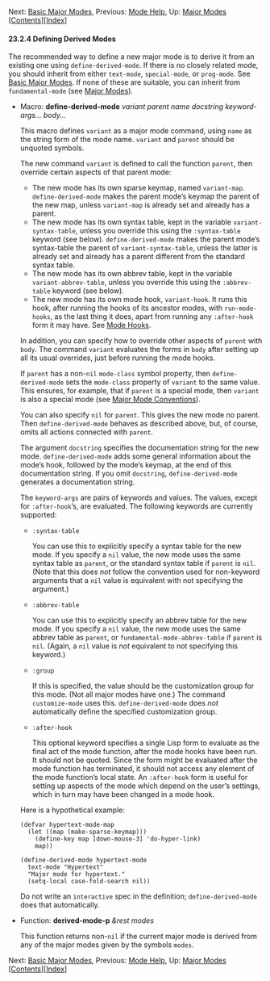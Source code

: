 <!-- This is the GNU Emacs Lisp Reference Manual
corresponding to Emacs version 27.2.

Copyright (C) 1990-1996, 1998-2021 Free Software Foundation,
Inc.

Permission is granted to copy, distribute and/or modify this document
under the terms of the GNU Free Documentation License, Version 1.3 or
any later version published by the Free Software Foundation; with the
Invariant Sections being "GNU General Public License," with the
Front-Cover Texts being "A GNU Manual," and with the Back-Cover
Texts as in (a) below.  A copy of the license is included in the
section entitled "GNU Free Documentation License."

(a) The FSF's Back-Cover Text is: "You have the freedom to copy and
modify this GNU manual.  Buying copies from the FSF supports it in
developing GNU and promoting software freedom." -->

<!-- Created by GNU Texinfo 6.7, http://www.gnu.org/software/texinfo/ -->

Next: [Basic Major Modes](Basic-Major-Modes.html), Previous: [Mode Help](Mode-Help.html), Up: [Major Modes](Major-Modes.html)   \[[Contents](index.html#SEC_Contents "Table of contents")]\[[Index](Index.html "Index")]

#### 23.2.4 Defining Derived Modes

The recommended way to define a new major mode is to derive it from an existing one using `define-derived-mode`. If there is no closely related mode, you should inherit from either `text-mode`, `special-mode`, or `prog-mode`. See [Basic Major Modes](Basic-Major-Modes.html). If none of these are suitable, you can inherit from `fundamental-mode` (see [Major Modes](Major-Modes.html)).

*   Macro: **define-derived-mode** *variant parent name docstring keyword-args… body…*

    This macro defines `variant` as a major mode command, using `name` as the string form of the mode name. `variant` and `parent` should be unquoted symbols.

    The new command `variant` is defined to call the function `parent`, then override certain aspects of that parent mode:

    *   The new mode has its own sparse keymap, named `variant-map`. `define-derived-mode` makes the parent mode’s keymap the parent of the new map, unless `variant-map` is already set and already has a parent.
    *   The new mode has its own syntax table, kept in the variable `variant-syntax-table`, unless you override this using the `:syntax-table` keyword (see below). `define-derived-mode` makes the parent mode’s syntax-table the parent of `variant-syntax-table`, unless the latter is already set and already has a parent different from the standard syntax table.
    *   The new mode has its own abbrev table, kept in the variable `variant-abbrev-table`, unless you override this using the `:abbrev-table` keyword (see below).
    *   The new mode has its own mode hook, `variant-hook`. It runs this hook, after running the hooks of its ancestor modes, with `run-mode-hooks`, as the last thing it does, apart from running any `:after-hook` form it may have. See [Mode Hooks](Mode-Hooks.html).

    In addition, you can specify how to override other aspects of `parent` with `body`. The command `variant` evaluates the forms in `body` after setting up all its usual overrides, just before running the mode hooks.

    If `parent` has a non-`nil` `mode-class` symbol property, then `define-derived-mode` sets the `mode-class` property of `variant` to the same value. This ensures, for example, that if `parent` is a special mode, then `variant` is also a special mode (see [Major Mode Conventions](Major-Mode-Conventions.html)).

    You can also specify `nil` for `parent`. This gives the new mode no parent. Then `define-derived-mode` behaves as described above, but, of course, omits all actions connected with `parent`.

    The argument `docstring` specifies the documentation string for the new mode. `define-derived-mode` adds some general information about the mode’s hook, followed by the mode’s keymap, at the end of this documentation string. If you omit `docstring`, `define-derived-mode` generates a documentation string.

    The `keyword-args` are pairs of keywords and values. The values, except for `:after-hook`’s, are evaluated. The following keywords are currently supported:

    *   `:syntax-table`

        You can use this to explicitly specify a syntax table for the new mode. If you specify a `nil` value, the new mode uses the same syntax table as `parent`, or the standard syntax table if `parent` is `nil`. (Note that this does *not* follow the convention used for non-keyword arguments that a `nil` value is equivalent with not specifying the argument.)

    *   `:abbrev-table`

        You can use this to explicitly specify an abbrev table for the new mode. If you specify a `nil` value, the new mode uses the same abbrev table as `parent`, or `fundamental-mode-abbrev-table` if `parent` is `nil`. (Again, a `nil` value is *not* equivalent to not specifying this keyword.)

    *   `:group`

        If this is specified, the value should be the customization group for this mode. (Not all major modes have one.) The command `customize-mode` uses this. `define-derived-mode` does *not* automatically define the specified customization group.

    *   `:after-hook`

        This optional keyword specifies a single Lisp form to evaluate as the final act of the mode function, after the mode hooks have been run. It should not be quoted. Since the form might be evaluated after the mode function has terminated, it should not access any element of the mode function’s local state. An `:after-hook` form is useful for setting up aspects of the mode which depend on the user’s settings, which in turn may have been changed in a mode hook.

    Here is a hypothetical example:

        (defvar hypertext-mode-map
          (let ((map (make-sparse-keymap)))
            (define-key map [down-mouse-3] 'do-hyper-link)
            map))

        (define-derived-mode hypertext-mode
          text-mode "Hypertext"
          "Major mode for hypertext."
          (setq-local case-fold-search nil))

    Do not write an `interactive` spec in the definition; `define-derived-mode` does that automatically.

<!---->

*   Function: **derived-mode-p** *\&rest modes*

    This function returns non-`nil` if the current major mode is derived from any of the major modes given by the symbols `modes`.

Next: [Basic Major Modes](Basic-Major-Modes.html), Previous: [Mode Help](Mode-Help.html), Up: [Major Modes](Major-Modes.html)   \[[Contents](index.html#SEC_Contents "Table of contents")]\[[Index](Index.html "Index")]
